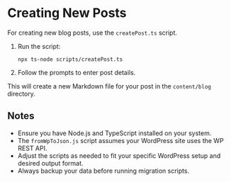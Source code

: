 # Creating New Posts

For creating new blog posts, use the `createPost.ts` script.

1. Run the script:
   ```
   npx ts-node scripts/createPost.ts
   ```

2. Follow the prompts to enter post details.

This will create a new Markdown file for your post in the `content/blog` directory.

## Notes

- Ensure you have Node.js and TypeScript installed on your system.
- The `fromWpToJson.js` script assumes your WordPress site uses the WP REST API.
- Adjust the scripts as needed to fit your specific WordPress setup and desired output format.
- Always backup your data before running migration scripts.